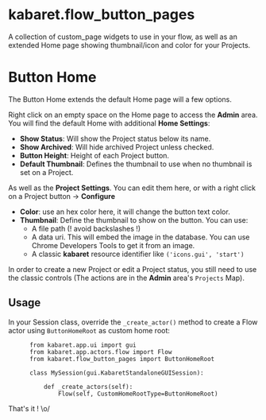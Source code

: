 # kabaret.flow_button_pages

A collection of custom_page widgets to use in your flow, as well as 
an extended Home page showing thumbnail/icon and color for your Projects.

Button Home
===========

The Button Home extends the default Home page will a few options.

Right click on an empty space on the Home page to access the **Admin**
area. You will find the default Home with additional **Home Settings**: 
- **Show Status**: Will show the Project status below its name. 
- **Show Archived**: Will hide archived Project unless checked.
- **Button Height**: Height of each Project button.
- **Default Thumbnail**: Defines the thumbnail to use when
 no thumbnail is set on a Project.

As well as the **Project Settings**. You can edit them here, or with a
right click on a Project button -> **Configure**
- **Color**: use an hex color here, it will change the button text color.
- **Thumbnail**: Define the thumbnail to show on the button. You can 
use:
    - A file path (! avoid backslashes !)
    - A data uri. This will embed the image in the database. You can 
    use Chrome Developers Tools to get it from an image.
    - A classic **kabaret** resource identifier like `('icons.gui', 'start')`



In order to create a new Project or edit a Project status, you still need
to use the classic controls (The actions are in the **Admin** area's 
`Projects` Map). 

     
Usage
-----
In your Session class, override the `_create_actor()` method to create
a Flow actor using `ButtonHomeRoot` as custom home root:

          from kabaret.app.ui import gui
          from kabaret.app.actors.flow import Flow
          from kabaret.flow_button_pages import ButtonHomeRoot

          class MySession(gui.KabaretStandaloneGUISession):
          
              def _create_actors(self):
                  Flow(self, CustomHomeRootType=ButtonHomeRoot)

That's it ! \o/
    

    
